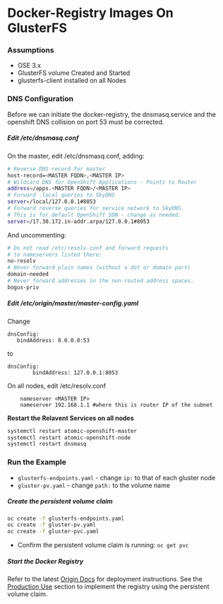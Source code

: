 # Docker-Registry Images On GlusterFS

### Assumptions

  * OSE 3.x
  * GlusterFS volume Created and Started
  * glusterfs-client installed on all Nodes

### DNS Configuration

Before we can initiate the docker-registry, the dnsmasq.service and the openshift DNS collision on port 53 must be corrected.

##### Edit /etc/dnsmasq.conf

On the master, edit /etc/dnsmasq.conf, adding:
```bash
# Reverse DNS record for master
host-record=<MASTER FQDN>,<MASTER IP>
# Wildcard DNS for OpenShift Applications - Points to Router
address=/apps.<MASTER FQDN>/<MASTER IP>
# Forward .local queries to SkyDNS
server=/local/127.0.0.1#8053
# Forward reverse queries for service network to SkyDNS.
# This is for default OpenShift SDN - change as needed.
server=/17.30.172.in-addr.arpa/127.0.0.1#8053
```
And uncommenting:
```bash
# Do not read /etc/resolv.conf and forward requests
# to nameservers listed there:
no-resolv
# Never forward plain names (without a dot or domain part)
domain-needed
# Never forward addresses in the non-routed address spaces.
bogus-priv
```

##### Edit /etc/origin/master/master-config.yaml

Change
```
dnsConfig:
   bindAddress: 0.0.0.0:53
```
to
```
dnsConfig:
        bindAddress: 127.0.0.1:8053
```

On all nodes, edit /etc/resolv.conf
```
    nameserver <MASTER IP>
    nameserver 192.168.1.1 #where this is router IP of the subnet
```

**Restart the Relavent Services on all nodes**

```bash
systemctl restart atomic-openshift-master
systemctl restart atomic-openshift-node
systemctl restart dnsmasq
```

### Run the Example

* `glusterfs-endpoints.yaml` - change `ip:` to that of each gluster node
* `gluster-pv.yaml` - change `path:` to the volume name

##### Create the persistent volume claim

```bash
oc create -f glusterfs-endpoints.yaml
oc create -f gluster-pv.yaml
oc create -f gluster-pvc.yaml
```

- Confirm the persistent volume claim is running: `oc get pvc`

##### Start the Docker Registry

Refer to the latest [Origin Docs](https://docs.openshift.org/latest/install_config/install/docker_registry.html "Deploying A Docker Registry") for deployment instructions.  See the [Production Use](https://docs.openshift.org/latest/install_config/install/docker_registry.html#production-use "Production-Use") section to implement the registry using the persistent volume claim.
